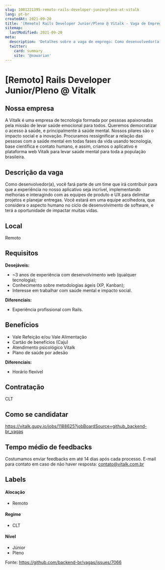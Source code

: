```yaml
---
slug: 1001221395-remoto-rails-developer-juniorpleno-at-vitalk
lang: pt-br
createdAt: 2021-09-20
title: '[Remoto] Rails Developer Junior/Pleno @ Vitalk - Vaga de Emprego'
sitemap:
  lastModified: 2021-09-20
meta:
  description: 'Detalhes sobre a vaga de emprego: Como desenvolvedor(a), você fará parte de um time que irá contribuir para que a experiência no nosso aplicativo seja incrível, implementando melhorias e interagindo com as equipes de produto e UX para delimitar projetos e planejar entregas. Você estará em uma equipe acolhedora, que considera o aspecto humano no ciclo de desenvolvimento de software, e terá a oportunidade de impactar muitas vidas.'
  twitter:
    card: summary
    site: '@nawarian'
---
```


# [Remoto] Rails Developer Junior/Pleno @ Vitalk

## Nossa empresa

A Vitalk é uma empresa de tecnologia formada por pessoas apaixonadas pela missão de levar saúde emocional para todos. Queremos democratizar o acesso à saúde, e principalmente à saúde mental. Nossos pilares são o impacto social e a inovação. Procuramos ressignificar a relação das pessoas com a saúde mental em todas fases da vida usando tecnologia, base científica e contato humano, e assim, criamos o aplicativo e plataforma web Vitalk para levar saúde mental para toda a população brasileira.

## Descrição da vaga

Como desenvolvedor(a), você fará parte de um time que irá contribuir para que a experiência no nosso aplicativo seja incrível, implementando melhorias e interagindo com as equipes de produto e UX para delimitar projetos e planejar entregas. Você estará em uma equipe acolhedora, que considera o aspecto humano no ciclo de desenvolvimento de software, e terá a oportunidade de impactar muitas vidas.

## Local

Remoto

## Requisitos

**Desejáveis:**
- ~3 anos de experiência com desenvolvimento web (qualquer tecnologia);
- Conhecimento sobre metodologias ágeis (XP, Kanban);
- Interesse em trabalhar com saúde mental e impacto social.

**Diferenciais:**
- Experiência profissional com Rails. 

## Benefícios

- Vale Refeição e/ou Vale Alimentação
- Cartão de benefícios (Caju)
- Atendimento psicológico Vitalk
- Plano de saúde por adesão

**Diferenciais:**
- Horário flexível

## Contratação

CLT

## Como se candidatar

https://vitalk.gupy.io/jobs/1188625?jobBoardSource=github_backend-br_vagas

## Tempo médio de feedbacks

Costumamos enviar feedbacks em até 14 dias após cada processo.
E-mail para contato em caso de não haver resposta: contato@vitalk.com.br

## Labels

#### Alocação
- Remoto

#### Regime
- CLT

#### Nível
- Júnior
- Pleno

Fonte: https://github.com/backend-br/vagas/issues/7066